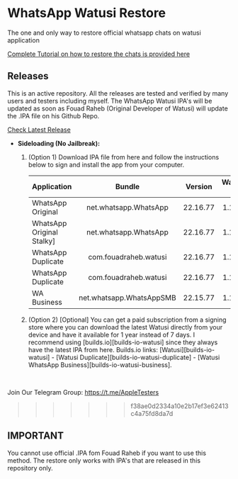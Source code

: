 # WhatsApp Watusi Restore

The one and only way to restore official whatsapp chats on watusi application

[Complete Tutorial on how to restore the chats is provided here](https://bit.ly/Watusi-Manpreet)


## Releases

This is an active repository. All the releases are tested and verified by many users and testers including myself. 
The WhatsApp Watusi IPA's will be updated as soon as Fouad Raheb (Original Developer of Watusi) will update the .IPA file on his Github Repo. 

[Check Latest Release](https://github.com/iammanpreetsingh/WhatsApp-Watusi-Restore/releases/latest)

* **Sideloading (No Jailbreak):** 

    1. (Option 1) Download IPA file from here and follow the instructions below to sign and install the app from your computer.

        | Application | Bundle | Version | Watusi 3 | Stalky |
        | ------------------ |:---------:|:------:|:------:|:------:|
        | WhatsApp Original | net.whatsapp.WhatsApp | 22.16.77 | 1.1.32 | - |
        | WhatsApp Original Stalky] | net.whatsapp.WhatsApp | 22.16.77 | 1.1.32 | 4.1.14 |
        | WhatsApp Duplicate | com.fouadraheb.watusi | 22.16.77 | 1.1.32 | - |
        | WhatsApp Duplicate | com.fouadraheb.watusi | 22.16.77 | 1.1.32 | 4.1.14 |
        | WA Business | net.whatsapp.WhatsAppSMB | 22.15.77 | 1.1.32 | - |
        
    2. (Option 2) [Optional] You can get a paid subscription from a signing store where you can download the latest Watusi directly from your device and have it available for 1 year instead of 7 days. I recommend using [builds.io][builds-io-watusi] since they always have the latest IPA from here. Builds.io links: [Watusi][builds-io-watusi] - [Watusi Duplicate][builds-io-watusi-duplicate] - [Watusi WhatsApp Business][builds-io-watusi-business].

&nbsp;

Join Our Telegram Group: https://t.me/AppleTesters
>>>>>>> f38ae0d2334a10e2b17ef3e62413c4a75fd8da7d


## IMPORTANT

You cannot use official .IPA fom Fouad Raheb if you want to use this method. The restore only works with IPA's that are released in this repository only. 
